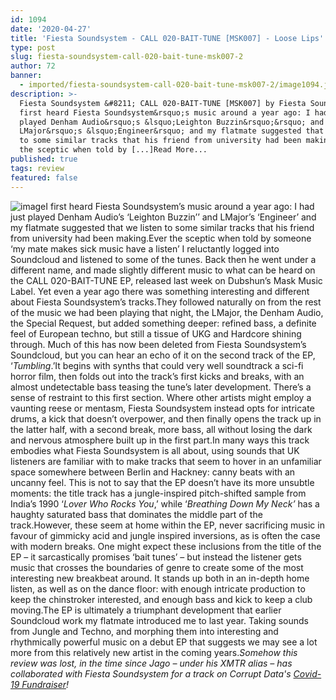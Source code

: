 ```yaml
---
id: 1094
date: '2020-04-27'
title: 'Fiesta Soundsystem - CALL 020​-​BAIT​-​TUNE [MSK007] - Loose Lips'
type: post
slug: fiesta-soundsystem-call-020-bait-tune-msk007-2
author: 72
banner:
  - imported/fiesta-soundsystem-call-020-bait-tune-msk007-2/image1094.jpeg
description: >-
  Fiesta Soundsystem &#8211; CALL 020-BAIT-TUNE [MSK007] by Fiesta Soundsystem I
  first heard Fiesta Soundsystem&rsquo;s music around a year ago: I had just
  played Denham Audio&rsquo;s &lsquo;Leighton Buzzin&rsquo;&rsquo; and
  LMajor&rsquo;s &lsquo;Engineer&rsquo; and my flatmate suggested that we listen
  to some similar tracks that his friend from university had been making. Ever
  the sceptic when told by [...]Read More...
published: true
tags: review
featured: false
---
```

![image](../imported/fiesta-soundsystem-call-020-bait-tune-msk007-2/image1094.jpeg)I first heard Fiesta Soundsystem’s music around a year ago: I had just played Denham Audio’s ‘Leighton Buzzin’’ and LMajor’s ‘Engineer’ and my flatmate suggested that we listen to some similar tracks that his friend from university had been making.Ever the sceptic when told by someone ‘my mate makes sick music have a listen’ I reluctantly logged into Soundcloud and listened to some of the tunes. Back then he went under a different name, and made slightly different music to what can be heard on the CALL 020-BAIT-TUNE EP, released last week on Dubshun’s Mask Music Label. Yet even a year ago there was something interesting and different about Fiesta Soundsystem’s tracks.They followed naturally on from the rest of the music we had been playing that night, the LMajor, the Denham Audio, the Special Request, but added something deeper: refined bass, a definite feel of European techno, but still a tissue of UKG and Hardcore shining through. Much of this has now been deleted from Fiesta Soundsystem’s Soundcloud, but you can hear an echo of it on the second track of the EP, ‘_Tumbling_.’It begins with synths that could very well soundtrack a sci-fi horror film, then folds out into the track’s first kicks and breaks, with an almost undetectable bass teasing the tune’s later development. There’s a sense of restraint to this first section. Where other artists might employ a vaunting reese or mentasm, Fiesta Soundsystem instead opts for intricate drums, a kick that doesn’t overpower, and then finally opens the track up in the latter half, with a second break, more bass, all without losing the dark and nervous atmosphere built up in the first part.In many ways this track embodies what Fiesta Soundsystem is all about, using sounds that UK listeners are familiar with to make tracks that seem to hover in an unfamiliar space somewhere between Berlin and Hackney: canny beats with an uncanny feel. This is not to say that the EP doesn’t have its more unsubtle moments: the title track has a jungle-inspired pitch-shifted sample from India’s 1990 ‘_Lover Who Rocks You_,’ while ‘_Breathing Down My Neck’_ has a haughty saturated bass that dominates the middle part of the track.However, these seem at home within the EP, never sacrificing music in favour of gimmicky acid and jungle inspired inversions, as is often the case with modern breaks. One might expect these inclusions from the title of the EP – it sarcastically promises ‘bait tunes’ – but instead the listener gets music that crosses the boundaries of genre to create some of the most interesting new breakbeat around. It stands up both in an in-depth home listen, as well as on the dance floor: with enough intricate production to keep the chinstroker interested, and enough bass and kick to keep a club moving.The EP is ultimately a triumphant development that earlier Soundcloud work my flatmate introduced me to last year. Taking sounds from Jungle and Techno, and morphing them into interesting and rhythmically powerful music on a debut EP that suggests we may see a lot more from this relatively new artist in the coming years._Somehow this review was lost, in the time since Jago – under his XMTR alias – has collaborated with Fiesta Soundsystem for a track on Corrupt Data's_ [_Covid-19 Fundraiser_](https://corruptdata001.bandcamp.com/album/covid-19-support-compilation?fbclid=IwAR2U-vTpjnWD5IXYhqwIImutXvle5tejgn6NyBNZ1grbj2eoVX_twkqu7HY)_!_